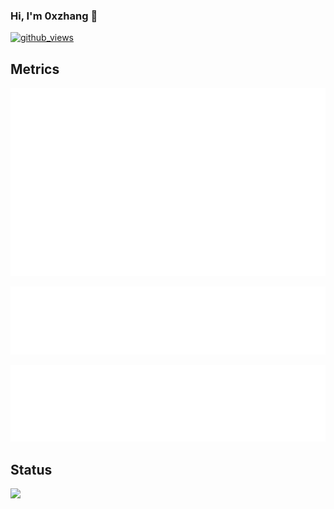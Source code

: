### Hi, I'm 0xzhang 👋
[![github_views](https://komarev.com/ghpvc/?username=0xzhang)](https://github.com/0xzhang/0xzhang/)

<!--
**0xzhang/0xzhang** is a ✨ _special_ ✨ repository because its `README.md` (this file) appears on your GitHub profile.

- I am a C++ developer working in ChengDu, China.
- My interests are mainly in high-performance computing, and I also focus on compilers, operating systems, computer graphics and other areas.

Here are some ideas to get you started:

- 🔭 I’m currently working on ...
- 🌱 I’m currently learning ...
- 👯 I’m looking to collaborate on ...
- 🤔 I’m looking for help with ...
- 💬 Ask me about ...
- 📫 How to reach me: ...
- 😄 Pronouns: ...
- ⚡ Fun fact: ...

[![0xzhang's GitHub stats](https://github-readme-stats.vercel.app/api?username=0xzhang&show_icons=true&theme=buefy)]()
[![Top Langs](https://github-readme-stats.vercel.app/api/top-langs/?username=0xzhang&layout=compact)]()
	<img src="https://github-readme-stats.vercel.app/api/top-langs/?username=0xzhang&layout=compact&hide_border=true">
-->

## Metrics
<p align="center">
	<a href="https://github.com/0xzhang"><img src="https://raw.githubusercontent.com/0xzhang/0xzhang/master/github-metrics.svg" alt="metrics"></a>
<p align="center">
	<a href="https://github.com/0xzhang"><img src="https://raw.githubusercontent.com/0xzhang/0xzhang/master/languages.svg" alt="languages"></a>
<p align="center">
	<a href="https://github.com/0xzhang"><img src="https://raw.githubusercontent.com/0xzhang/0xzhang/master/reactions.svg" alt="reactions"></a>

## Status
<p>
	<img src="https://github-readme-stats.vercel.app/api?username=0xzhang&show_icons=true&theme=buefy&hide_border=true">
</p>
